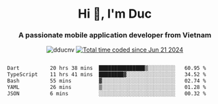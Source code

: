 <h1 align="center">
  Hi 👋, I'm  Duc</h1>
<h3 align="center">A passionate mobile application developer from Vietnam</h3>  
  
<p align="center"> <img src="https://komarev.com/ghpvc/?username=dducnv&label=Profile%20views&color=0e75b6&style=flat" alt="dducnv" /> 
<a href="https://wakatime.com/@4d2a2cd9-1bcb-4dd1-84a4-dce128a35137"><img src="https://wakatime.com/badge/user/4d2a2cd9-1bcb-4dd1-84a4-dce128a35137.svg" alt="Total time coded since Jun 21 2024" /></a>
</p>  

<div style="width: 100vw; overflow-x: auto; flex:center">
  <!--START_SECTION:waka-->

```txt
Dart          20 hrs 38 mins  ███████████████▒░░░░░░░░░   60.95 %
TypeScript    11 hrs 41 mins  ████████▓░░░░░░░░░░░░░░░░   34.52 %
Bash          55 mins         ▓░░░░░░░░░░░░░░░░░░░░░░░░   02.74 %
YAML          26 mins         ▒░░░░░░░░░░░░░░░░░░░░░░░░   01.28 %
JSON          6 mins          ░░░░░░░░░░░░░░░░░░░░░░░░░   00.32 %
```

<!--END_SECTION:waka-->
</div>




  
